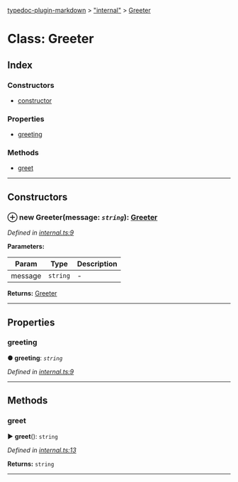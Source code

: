 [typedoc-plugin-markdown](../README.md) > ["internal"](../modules/_internal_.md) > [Greeter](../classes/_internal_.greeter.md)



# Class: Greeter

## Index

### Constructors

* [constructor](_internal_.greeter.md#constructor)


### Properties

* [greeting](_internal_.greeter.md#greeting)


### Methods

* [greet](_internal_.greeter.md#greet)



---
## Constructors
<a id="constructor"></a>


### ⊕ **new Greeter**(message: *`string`*): [Greeter](_internal_.greeter.md)



*Defined in [internal.ts:9](https://github.com/tgreyuk/typedoc-plugin-markdown/blob/master/tests/src/internal.ts#L9)*



**Parameters:**

| Param | Type | Description |
| ------ | ------ | ------ |
| message | `string`   |  - |





**Returns:** [Greeter](_internal_.greeter.md)

---


## Properties
<a id="greeting"></a>

###  greeting

**●  greeting**:  *`string`* 

*Defined in [internal.ts:9](https://github.com/tgreyuk/typedoc-plugin-markdown/blob/master/tests/src/internal.ts#L9)*





___


## Methods
<a id="greet"></a>

###  greet

► **greet**(): `string`




*Defined in [internal.ts:13](https://github.com/tgreyuk/typedoc-plugin-markdown/blob/master/tests/src/internal.ts#L13)*





**Returns:** `string`





___


